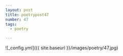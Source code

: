 ```yaml
---
layout: post
title: poetrypost47
number: 47
tags:
  - poetry

---
```




![_config.yml]({{ site.baseurl }}/images/poetry/47.jpg)

